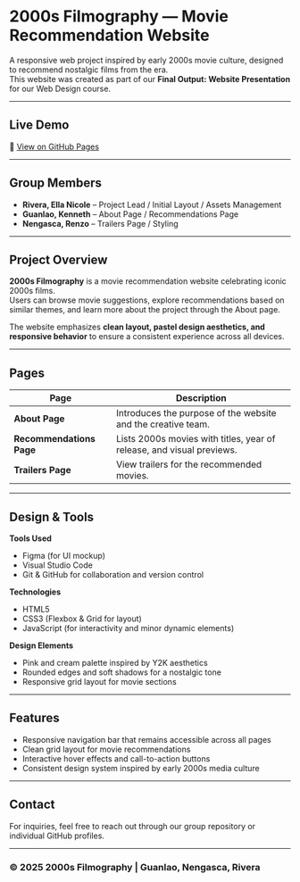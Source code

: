 # 2000s Filmography — Movie Recommendation Website

A responsive web project inspired by early 2000s movie culture, designed to recommend nostalgic films from the era.  
This website was created as part of our **Final Output: Website Presentation** for our Web Design course.

---

## Live Demo  
🔗 [View on GitHub Pages](https://nicoooo-23.github.io/IWEB-Website-Finals/)

---

## Group Members
- **Rivera, Ella Nicole** – Project Lead / Initial Layout / Assets Management
- **Guanlao, Kenneth** – About Page / Recommendations Page 
- **Nengasca, Renzo** – Trailers Page / Styling  

---

## Project Overview
**2000s Filmography** is a movie recommendation website celebrating iconic 2000s films.  
Users can browse movie suggestions, explore recommendations based on similar themes, and learn more about the project through the About page.  

The website emphasizes **clean layout, pastel design aesthetics, and responsive behavior** to ensure a consistent experience across all devices.

---

## Pages
| Page | Description |
|------|--------------|
| **About Page** | Introduces the purpose of the website and the creative team. |
| **Recommendations Page** | Lists 2000s movies with titles, year of release, and visual previews. |
| **Trailers Page** | View trailers for the recommended movies. |

---

## Design & Tools
**Tools Used**
- Figma (for UI mockup)
- Visual Studio Code
- Git & GitHub for collaboration and version control

**Technologies**
- HTML5  
- CSS3 (Flexbox & Grid for layout)  
- JavaScript (for interactivity and minor dynamic elements)

**Design Elements**
- Pink and cream palette inspired by Y2K aesthetics  
- Rounded edges and soft shadows for a nostalgic tone  
- Responsive grid layout for movie sections  

---

## Features
- Responsive navigation bar that remains accessible across all pages  
- Clean grid layout for movie recommendations  
- Interactive hover effects and call-to-action buttons  
- Consistent design system inspired by early 2000s media culture  

---

## Contact
For inquiries, feel free to reach out through our group repository or individual GitHub profiles.

---

### © 2025 2000s Filmography | Guanlao, Nengasca, Rivera


